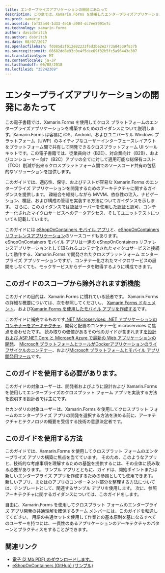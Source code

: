 ```yaml
---
title: エンタープライズアプリケーションの開発にあたって
description: この章では、Xamarin.Forms を使用したエンタープライズアプリケーション開発にあたっての前提事項について説明します。
ms.prod: xamarin
ms.assetid: fbf32a44-1d33-4e16-a904-dc7ee5991e7c
ms.technology: xamarin-forms
author: davidbritch
ms.author: dabritch
ms.date: 08/07/2017
ms.openlocfilehash: fd085d2fb12e82233f6d3be2e2773a84539f837b
ms.sourcegitcommit: 66682dd8e93c0e4f5dee69f32b5fc5a96443e307
ms.translationtype: MT
ms.contentlocale: ja-JP
ms.lasthandoff: 06/08/2018
ms.locfileid: "35242369"
---
```

# <a name="preface-to-enterprise-app-development"></a>エンタープライズアプリケーションの開発にあたって

この電子書籍では、Xamarin.Forms を使用してクロス プラットフォームのエンタープライズアプリケーションを構築するためのガイダンスについて説明します。Xamarin.Forms は容易に iOS、Android、およびユニバーサル Windows プラットフォーム（UWP）のネイティブなユーザーインターフェースレイアウトをプラットフォーム間で共有して開発できるクロスプラットフォーム UI ツールキットです。この電子書籍では、従業員向け（B2E）、対企業向け（B2B）、およびコンシューマー向け（B2C）アプリの全てに対して適用可能な総保有コスト（TCO）削減が出来るクロスプラットフォーム間でのソースコード共有の包括的なソリューションを提供します。


このガイドでは、適応性、保守、およびテストが容易な Xamarin.Forms のエンタープライズ アプリケーションを開発するためのアーキテクチャに関するガイダンスを提供します。 疎結合を維持しながら MVVM、依存性の注入、ナビゲーション、検証、および構成の管理を実装する方法についてガイダンスを示します。 さらに、このガイダンスでは認証サーバーを使用した認証と認可、コンテナー化されたマイクロサービスへのデータアクセス、そしてユニットテストについても記載しています。

このガイドには [eShopOnContainers モバイル アプリ](https://github.com/dotnet-architecture/eShopOnContainers/tree/master/src/Mobile)と、[eShopOnContainers リファレンスアプリケーション](https://github.com/dotnet-architecture/eShopOnContainers)のソースコードもあります。eShopOnContainers モバイル アプリは一連の eShopOnContainers リファレンスアプリケーションとして知られるコンテナ化されたマイクロサービスと接続して動作する、Xamarin.Forms で開発されたクロスプラットフォーム エンタープライズ アプリケーションですが、コンテナー化されたマイクロサービスの展開をしなくても、モックサービスからデータを取得するように構成できます。

## <a name="whats-left-out-of-this-guides-scope"></a>このガイドのスコープから除外されます新機能

このガイドの目的は、Xamarin.Forms に慣れている読者です。 Xamarin.Forms の詳細な概要については、次を参照してください。、 [Xamarin.Forms ドキュメント](~/xamarin-forms/index.yml)、および[Xamarin.Forms を使用したモバイル アプリを作成する](https://aka.ms/xamebook)です。

このガイドに補完するものです[.NET Microservices: .NET アプリケーションのコンテナーをアーキテクチャ](https://aka.ms/microservicesebook)、開発と配置のコンテナー化 microservices に焦点を合わせたです。 読み取りの価値があるその他のガイドが含まれます[を設計および ASP.NET Core と Microsoft Azure で最新の Web アプリケーションの開発](http://aka.ms/WebAppEbook)、 [Microsoft プラットフォームとツールがDockerアプリケーションのライフサイクルのコンテナー](http://aka.ms/dockerlifecycleebook)、および[Microsoft プラットフォームとモバイル アプリ開発用ツール](http://aka.ms/MobAppDev/StndPDF)です。

## <a name="who-should-use-this-guide"></a>このガイドを使用する必要があります。

このガイドの対象ユーザーは、開発者およびように設計および Xamarin.Forms を使用してエンタープライズのクロスプラット フォーム アプリを実装する方法を説明する設計者では主にです。

セカンダリの対象ユーザーは、Xamarin.Forms を使用してクロスプラット フォームのエンタープライズ アプリの開発を選択する方法を決める前に、アーキテクチャとテクノロジの概要を受信する技術の意思決定者です。

## <a name="how-to-use-this-guide"></a>このガイドを使用する方法

このガイドでは、Xamarin.Forms を使用してクロスプラット フォームのエンタープライズ アプリの構築に焦点を当てています。 そのため、このようなアプリと、技術的な考慮事項を理解するための基盤を提供するには、その全体に読み取る必要があります。 サンプル アプリとともに、ガイドは、開始ポイントまたは新しいエンタープライズ アプリを作成するための参照としても使用できます。 新しいアプリ、またはのアプリのコンポーネント部分を整理する方法については、テンプレートとして、関連するサンプル アプリを使用します。 次に、参照アーキテクチャに関するガイダンスについては、このガイドをします。

自由に、Xamarin.Forms を使用してクロスプラット フォームのエンタープライズ アプリ開発の共通理解を確保するチーム メンバーには、このガイドを転送してください。 用語の共通セットを使用して作業との基本原則を基になるすべてのユーザーを持つには、一貫性のあるアプリケーションのアーキテクチャのパターンとプラクティスをすることができます。


## <a name="related-links"></a>関連リンク

- [電子 (2 Mb PDF) のダウンロードします。](https://aka.ms/xamarinpatternsebook)
- [eShopOnContainers (GitHub) (サンプル)](https://github.com/dotnet-architecture/eShopOnContainers)
